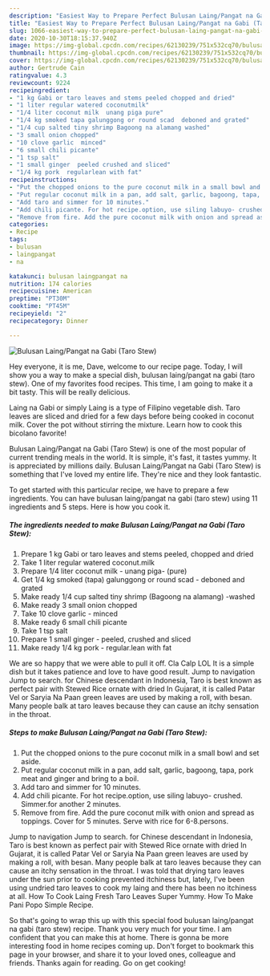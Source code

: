 ```yaml
---
description: "Easiest Way to Prepare Perfect Bulusan Laing/Pangat na Gabi (Taro Stew)"
title: "Easiest Way to Prepare Perfect Bulusan Laing/Pangat na Gabi (Taro Stew)"
slug: 1066-easiest-way-to-prepare-perfect-bulusan-laing-pangat-na-gabi-taro-stew
date: 2020-10-30T18:15:37.940Z
image: https://img-global.cpcdn.com/recipes/62130239/751x532cq70/bulusan-laingpangat-na-gabi-taro-stew-recipe-main-photo.jpg
thumbnail: https://img-global.cpcdn.com/recipes/62130239/751x532cq70/bulusan-laingpangat-na-gabi-taro-stew-recipe-main-photo.jpg
cover: https://img-global.cpcdn.com/recipes/62130239/751x532cq70/bulusan-laingpangat-na-gabi-taro-stew-recipe-main-photo.jpg
author: Gertrude Cain
ratingvalue: 4.3
reviewcount: 9224
recipeingredient:
- "1 kg Gabi or taro leaves and stems peeled chopped and dried"
- "1 liter regular watered coconutmilk"
- "1/4 liter coconut milk  unang piga pure"
- "1/4 kg smoked tapa galunggong or round scad  deboned and grated"
- "1/4 cup salted tiny shrimp Bagoong na alamang washed"
- "3 small onion chopped"
- "10 clove garlic  minced"
- "6 small chili picante"
- "1 tsp salt"
- "1 small ginger  peeled crushed and sliced"
- "1/4 kg pork  regularlean with fat"
recipeinstructions:
- "Put the chopped onions to the pure coconut milk in a small bowl and set aside."
- "Put regular coconut milk in a pan, add salt, garlic, bagoong, tapa, pork meat and ginger and bring to a boil."
- "Add taro and simmer for 10 minutes."
- "Add chili picante. For hot recipe.option, use siling labuyo- crushed. Simmer.for another 2 minutes."
- "Remove from fire. Add the pure coconut milk with onion and spread as toppings. Cover for 5 minutes. Serve with rice for 6-8.persons."
categories:
- Recipe
tags:
- bulusan
- laingpangat
- na

katakunci: bulusan laingpangat na 
nutrition: 174 calories
recipecuisine: American
preptime: "PT30M"
cooktime: "PT45M"
recipeyield: "2"
recipecategory: Dinner

---
```



![Bulusan Laing/Pangat na Gabi (Taro Stew)](https://img-global.cpcdn.com/recipes/62130239/751x532cq70/bulusan-laingpangat-na-gabi-taro-stew-recipe-main-photo.jpg)

Hey everyone, it is me, Dave, welcome to our recipe page. Today, I will show you a way to make a special dish, bulusan laing/pangat na gabi (taro stew). One of my favorites food recipes. This time, I am going to make it a bit tasty. This will be really delicious.

Laing na Gabi or simply Laing is a type of Filipino vegetable dish. Taro leaves are sliced and dried for a few days before being cooked in coconut milk. Cover the pot without stirring the mixture. Learn how to cook this bicolano favorite!

Bulusan Laing/Pangat na Gabi (Taro Stew) is one of the most popular of current trending meals in the world. It is simple, it's fast, it tastes yummy. It is appreciated by millions daily. Bulusan Laing/Pangat na Gabi (Taro Stew) is something that I've loved my entire life. They're nice and they look fantastic.


To get started with this particular recipe, we have to prepare a few ingredients. You can have bulusan laing/pangat na gabi (taro stew) using 11 ingredients and 5 steps. Here is how you cook it.

<!--inarticleads1-->

##### The ingredients needed to make Bulusan Laing/Pangat na Gabi (Taro Stew):

1. Prepare 1 kg Gabi or taro leaves and stems peeled, chopped and dried
1. Take 1 liter regular watered coconut.milk
1. Prepare 1/4 liter coconut milk - unang piga- (pure)
1. Get 1/4 kg smoked (tapa) galunggong or round scad - deboned and grated
1. Make ready 1/4 cup salted tiny shrimp (Bagoong na alamang) -washed
1. Make ready 3 small onion chopped
1. Take 10 clove garlic - minced
1. Make ready 6 small chili picante
1. Take 1 tsp salt
1. Prepare 1 small ginger - peeled, crushed and sliced
1. Make ready 1/4 kg pork - regular.lean with fat


We are so happy that we were able to pull it off. Cla Calp LOL It is a simple dish but it takes patience and love to have good result. Jump to navigation Jump to search. for Chinese descendant in Indonesia, Taro is best known as perfect pair with Stewed Rice ornate with dried In Gujarat, it is called Patar Vel or Saryia Na Paan green leaves are used by making a roll, with besan. Many people balk at taro leaves because they can cause an itchy sensation in the throat. 

<!--inarticleads2-->

##### Steps to make Bulusan Laing/Pangat na Gabi (Taro Stew):

1. Put the chopped onions to the pure coconut milk in a small bowl and set aside.
1. Put regular coconut milk in a pan, add salt, garlic, bagoong, tapa, pork meat and ginger and bring to a boil.
1. Add taro and simmer for 10 minutes.
1. Add chili picante. For hot recipe.option, use siling labuyo- crushed. Simmer.for another 2 minutes.
1. Remove from fire. Add the pure coconut milk with onion and spread as toppings. Cover for 5 minutes. Serve with rice for 6-8.persons.


Jump to navigation Jump to search. for Chinese descendant in Indonesia, Taro is best known as perfect pair with Stewed Rice ornate with dried In Gujarat, it is called Patar Vel or Saryia Na Paan green leaves are used by making a roll, with besan. Many people balk at taro leaves because they can cause an itchy sensation in the throat. I was told that drying taro leaves under the sun prior to cooking prevented itchiness but, lately, I&#39;ve been using undried taro leaves to cook my laing and there has been no itchiness at all. How To Cook Laing Fresh Taro Leaves Super Yummy. How To Make Pani Popo Simple Recipe. 

So that's going to wrap this up with this special food bulusan laing/pangat na gabi (taro stew) recipe. Thank you very much for your time. I am confident that you can make this at home. There is gonna be more interesting food in home recipes coming up. Don't forget to bookmark this page in your browser, and share it to your loved ones, colleague and friends. Thanks again for reading. Go on get cooking!
